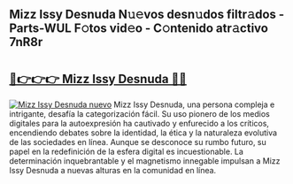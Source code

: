 ## Mizz Issy Desnuda N𝚞𝚎vos desn𝚞dos filtr𝚊dos - Parts-WUL F𝚘tos vid𝚎o - C𝚘ntenido atr𝚊ctivo 7nR8r

# <h2><a href="http://mb9inx.tromn.icu/?c=Mizz+Issy+Desnuda">🔗👉👉👉 Mizz Issy Desnuda 🔗🔗</a></h2>

[![Mizz Issy Desnuda nuevo](https://i.imgur.com/pEAQMta.gif)](http://mb9inx.tromn.icu/?c=Mizz+Issy+Desnuda)
Mizz Issy Desnuda, una persona compleja e intrigante, desafía la categorización fácil. Su uso pionero de los medios digitales para la autoexpresión ha cautivado y enfurecido a los críticos, encendiendo debates sobre la identidad, la ética y la naturaleza evolutiva de las sociedades en línea. Aunque se desconoce su rumbo futuro, su papel en la redefinición de la esfera digital es incuestionable. La determinación inquebrantable y el magnetismo innegable impulsan a Mizz Issy Desnuda a nuevas alturas en la comunidad en línea.
